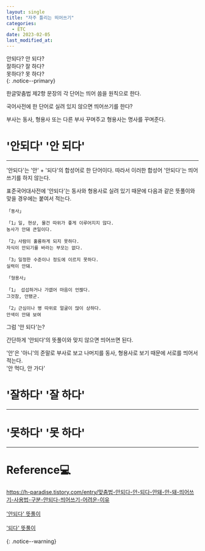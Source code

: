 ```yaml
---
layout: single
title: "자주 틀리는 띄어쓰기"
categories:
  - ETC
date: 2023-02-05
last_modified_at:
---
```



안되다? 안 되다?<br>
잘하다? 잘 하다?<br>
못하다? 못 하다?<br>
{: .notice--primary}

한글맞춤법 제2항 문장의 각 단어는 띄어 씀을 원칙으로 한다. 

국어사전에 한 단어로 실려 있지 않으면 띄어쓰기를 한다?

부사는 동사, 형용사 또는 다른 부사 꾸며주고 형용사는 명사를 꾸며준다.

# '안되다' '안 되다'

---

'안되다'는 '안' + '되다'의 합성어로 한 단어이다. 
따라서 이러한 합성어 '안되다'는 띄어쓰기를 하지 않는다. 

표준국어대사전에 '안되다'는 동사와 형용사로 실려 있기 때문에 다음과 같은 뜻풀이와 맞을 경우에는 붙여서 적는다.

    「동사」

    「1」일, 현상, 물건 따위가 좋게 이루어지지 않다.
    농사가 안돼 큰일이다. 

    「2」사람이 훌륭하게 되지 못하다. 
    자식이 안되기를 바라는 부모는 없다.

    「3」일정한 수준이나 정도에 이르지 못하다.
    실력이 안돼.

    「형용사」

    「1」 섭섭하거나 가엾어 마음이 언짢다. 
    그것참, 안됐군.

    「2」근심이나 병 따위로 얼굴이 많이 상하다. 
    안색이 안돼 보여 

그럼 '안 되다'는?

간단하게 '안되다'의 뜻풀이와 맞지 않으면 띄어쓰면 된다.

'안'은 '아니'의 준말로 부사로 보고 나머지를 동사, 형용사로 보기 때문에 서로를 띄어서 적는다.<br>
'안 먹다, 안 가다'

# '잘하다' '잘 하다'

---

# '못하다' '못 하다'

---


# Reference💻

<https://h-paradise.tistory.com/entry/맞춤법-안되다-안-되다-안돼-안-돼-띄어쓰기-사용법-구분-안되다-띄어쓰기-어려운-이유><br><br>
['안되다' 뜻풀이](https://stdict.korean.go.kr/search/searchResult.do?pageSize=10&searchKeyword=%EC%95%88%EB%90%98%EB%8B%A4)<br><br>
['되다' 뜻풀이](https://stdict.korean.go.kr/search/searchResult.do#none)<br><br>
{: .notice--warning}